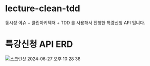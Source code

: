 # lecture-clean-tdd

동시성 이슈 + 클린아키텍쳐 + TDD 를 사용해서 진행한 특강신청 API 입니다.

# 특강신청 API ERD

![스크린샷 2024-06-27 오후 10 28 38](https://github.com/ByeonJuHwan/lecture-clean-tdd/assets/105885581/5a51a62f-8281-40d4-830d-7e2a0de8c6a3)